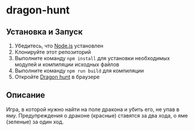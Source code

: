 # dragon-hunt

## Установка и Запуск

1. Убедитесь, что [Node.js](https://nodejs.org/) установлен
2. Клонируйте этот репозиторий
3. Выполните команду `npm install` для установки необходимых модулей и компиляции исходных файлов
4. Выполните команду `npm run build` для компиляции
5. Откройте [Dragon hunt](/index.html) в браузере

## Описание

Игра, в которой нужно найти на поле дракона и убить его, не упав в яму. Предупреждения о драконе (красные) ставятся за два хода, о яме (зеленые) за один ход.